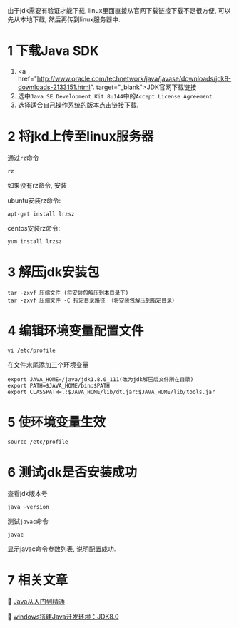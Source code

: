 <div class="jumbotron">
<p>由于jdk需要有验证才能下载, linux里面直接从官网下载链接下载不是很方便, 可以先从本地下载, 然后再传到linux服务器中.</p>  
</div>

1 下载Java SDK
===

1. <a href="http://www.oracle.com/technetwork/java/javase/downloads/jdk8-downloads-2133151.html". target="_blank">JDK官网下载链接</a>  
2. 选中`Java SE Development Kit 8u144`中的`Accept License Agreement`.   
3. 选择适合自己操作系统的版本点击链接下载.

2 将jkd上传至linux服务器
===

通过`rz`命令

```
rz
```
	
如果没有rz命令, 安装

ubuntu安装rz命令:

```
apt-get install lrzsz
```
	
centos安装rz命令:

```
yum install lrzsz
```

3 解压jdk安装包
===

```
tar -zxvf 压缩文件 (将安装包解压到本目录下)
tar -zxvf 压缩文件 -C 指定目录路径 （将安装包解压到指定目录）
```

4 编辑环境变量配置文件
===

```
vi /etc/profile
```

在文件末尾添加三个环境变量

```
export JAVA_HOME=/java/jdk1.8.0_111(改为jdk解压后文件所在目录)
export PATH=$JAVA_HOME/bin:$PATH
export CLASSPATH=.:$JAVA_HOME/lib/dt.jar:$JAVA_HOME/lib/tools.jar
```

5 使环境变量生效
===

```
source /etc/profile
```

6 测试jdk是否安装成功
===

查看jdk版本号

```
java -version
```
	
测试`javac`命令

```
javac
```

显示javac命令参数列表, 说明配置成功.

7 相关文章
===

📖 [Java从入门到精通](http://localhost/article/java/basic/index.html)   

📖 [windows搭建Java开发环境：JDK8.0](http://localhost/article/java/basic/搭建Java开发环境：JDK8.0.html)   
